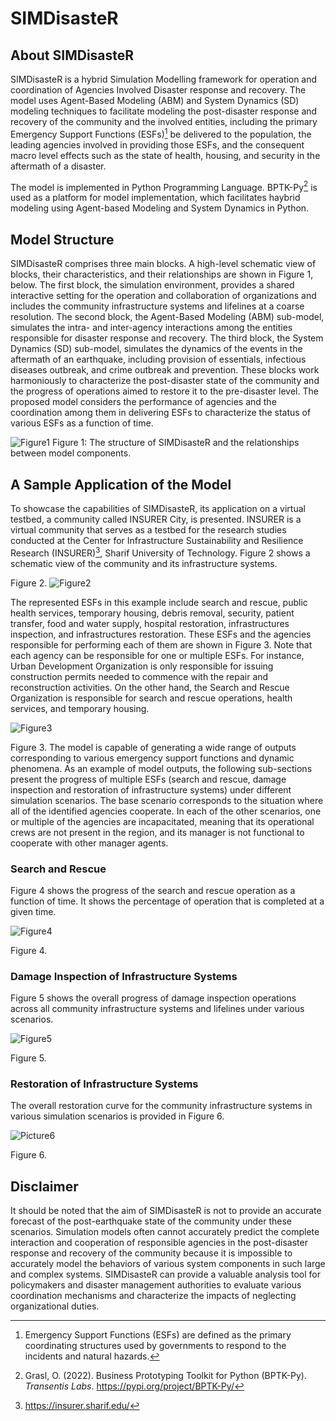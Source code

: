 # SIMDisasteR
## About SIMDisasteR
SIMDisasteR is a hybrid Simulation Modelling framework for operation and coordination of Agencies Involved Disaster response and recovery. The model uses Agent-Based Modeling (ABM) and System Dynamics (SD) modeling techniques to facilitate modeling the post-disaster response and recovery of the community and the involved entities, including the primary Emergency Support Functions (ESFs)[^1] be delivered to the population, the leading agencies involved in providing those ESFs, and the consequent macro level effects such as the state of health, housing, and security in the aftermath of a disaster.

The model is implemented in Python Programming Language. BPTK-Py[^2] is used as a platform for model implementation, which facilitates haybrid modeling using Agent-based Modeling and System Dynamics in Python. 


[^1]: Emergency Support Functions (ESFs) are defined as the primary coordinating structures used by governments to respond to the incidents and natural hazards.
[^2]: Grasl, O. (2022). Business Prototyping Toolkit for Python (BPTK-Py). _Transentis Labs_. https://pypi.org/project/BPTK-Py/

## Model Structure
SIMDisasteR comprises three main blocks. A high-level schematic view of blocks, their characteristics, and their relationships are shown in Figure 1, below. The first block, the simulation environment, provides a shared interactive setting for the operation and collaboration of organizations and includes the community infrastructure systems and lifelines at a coarse resolution. The second block, the Agent-Based Modeling (ABM) sub-model, simulates the intra- and inter-agency interactions among the entities responsible for disaster response and recovery. The third block, the System Dynamics (SD) sub-model, simulates the dynamics of the events in the aftermath of an earthquake, including provision of essentials, infectious diseases outbreak, and crime outbreak and prevention. These blocks work harmoniously to characterize the post-disaster state of the community and the progress of operations aimed to restore it to the pre-disaster level. The proposed model considers the performance of agencies and the coordination among them in delivering ESFs to characterize the status of various ESFs as a function of time.

![Figure1](https://user-images.githubusercontent.com/61154430/195952634-d729e330-ba3d-4314-8787-942f109cbaaa.png)
Figure 1: The structure of SIMDisasteR and the relationships between model components.

## A Sample Application of the Model
To showcase the capabilities of SIMDisasteR, its application on a virtual testbed, a community called INSURER City, is presented. INSURER is a virtual community that serves as a testbed for the research studies conducted at the Center for Infrastructure Sustainability and Resilience Research (INSURER)[^3], Sharif University of Technology. Figure 2 shows a schematic view of the community and its infrastructure systems.

Figure 2. 
![Figure2](https://user-images.githubusercontent.com/61154430/195952654-1dab83a4-cc24-4efa-8a5f-dd284e64c97c.jpg)



The represented ESFs in this example include search and rescue, public health services, temporary housing, debris removal, security, patient transfer, food and water supply, hospital restoration, infrastructures inspection, and infrastructures restoration. These ESFs and the agencies responsible for performing each of them are shown in Figure 3. Note that each agency can be responsible for one or multiple ESFs. For instance, Urban Development Organization is only responsible for issuing construction permits needed to commence with the repair and reconstruction activities. On the other hand, the Search and Rescue Organization is responsible for search and rescue operations, health services, and temporary housing.

![Figure3](https://user-images.githubusercontent.com/61154430/195952667-b51d86d9-65c4-45e3-869e-d468d9c12e13.png)

Figure 3. 
The model is capable of generating a wide range of outputs corresponding to various emergency support functions and dynamic phenomena. 
As an example of model outputs, the following sub-sections present the progress of multiple ESFs (search and rescue, damage inspection and restoration of infrastructure systems) under different simulation scenarios. The base scenario corresponds to the situation where all of the identified agencies cooperate. In each of the other scenarios, one or multiple of the agencies are incapacitated, meaning that its operational crews are not present in the region, and its manager is not functional to cooperate with other manager agents.

### Search and Rescue
Figure 4 shows the progress of the search and rescue operation as a function of time. It shows the percentage of operation that is completed at a given time.

![Figure4](https://user-images.githubusercontent.com/61154430/195952690-8de7c6e8-af4e-45e5-b45e-4a271638f317.png)

Figure 4.

### Damage Inspection of Infrastructure Systems
Figure 5 shows the overall progress of damage inspection operations across all community infrastructure systems and lifelines under various scenarios.

![Figure5](https://user-images.githubusercontent.com/61154430/195952710-97547a9e-f386-419a-a3da-3e2942f606e4.png)

Figure 5.

### Restoration of Infrastructure Systems
The overall restoration curve for the community infrastructure systems in various simulation scenarios is provided in Figure 6.

![Picture6](https://user-images.githubusercontent.com/61154430/195952723-bf207b3b-44d8-48c1-ae61-13ce2d894ab4.png)

Figure 6.

[^3]: https://insurer.sharif.edu/

## Disclaimer
It should be noted that the aim of SIMDisasteR is not to provide an accurate forecast of the post-earthquake state of the community under these scenarios. Simulation models often cannot accurately predict the complete interaction and cooperation of responsible agencies in the post-disaster response and recovery of the community because it is impossible to accurately model the behaviors of various system components in such large and complex systems. SIMDisasteR can provide a valuable analysis tool for policymakers and disaster management authorities to evaluate various coordination mechanisms and characterize the impacts of neglecting organizational duties.



